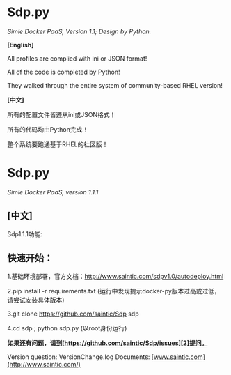 # Sdp.py
*Simle Docker PaaS, Version 1.1; Design by Python.*


**[English]**

All profiles are complied with ini or JSON format!

All of the code is completed by Python!

They walked through the entire system of community-based RHEL version!


**[中文]**

所有的配置文件皆遵从ini或JSON格式！

所有的代码均由Python完成！

整个系统要跑通基于RHEL的社区版！

# Sdp.py
*Simle Docker PaaS, version 1.1.1*

**[中文]**
--------
Sdp1.1.1功能:

**快速开始：**
---------
1.基础环境部署，官方文档：http://www.saintic.com/sdpv1.0/autodeploy.html

2.pip install -r requirements.txt (运行中发现提示docker-py版本过高或过低，请尝试安装具体版本)

3.git clone https://github.com/saintic/Sdp sdp

4.cd sdp ; python sdp.py (以root身份运行)

**如果还有问题，请到[https://github.com/saintic/Sdp/issues][2]提问。**

  [1]: http://www.saintic.com
  [2]: https://github.com/saintic/Sdp/issues

Version question: VersionChange.log
Documents: [www.saintic.com](http://www.saintic.com/)

